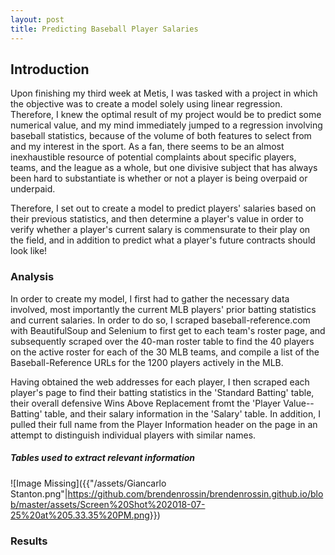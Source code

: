 ```yaml
---
layout: post
title: Predicting Baseball Player Salaries
---
```


## Introduction

Upon finishing my third week at Metis, I was tasked with a project in which the objective was to create a model solely using linear regression. Therefore, I knew the optimal result of my project would be to predict some numerical value, and my mind immediately jumped to a regression involving baseball statistics, because of the volume of both features to select from and my interest in the sport. As a fan, there seems to be an almost inexhaustible resource of potential complaints about specific players, teams, and the league as a whole, but one divisive subject that has always been hard to substantiate is whether or not a player is being overpaid or underpaid.

Therefore, I set out to create a model to predict players' salaries based on their previous statistics, and then determine a player's value in order to verify whether a player's current salary is commensurate to their play on the field, and in addition to predict what a player's future contracts should look like!

### Analysis

In order to create my model, I first had to gather the necessary data involved, most importantly the current MLB players' prior batting statistics and current salaries. In order to do so, I scraped baseball-reference.com with BeautifulSoup and Selenium to first get to each team's roster page, and subsequently scraped over the 40-man roster table to find the 40 players on the active roster for each of the 30 MLB teams, and compile a list of the Baseball-Reference URLs for the 1200 players actively in the MLB.

Having obtained the web addresses for each player, I then scraped each player's page to find their batting statistics in the 'Standard Batting' table, their overall defensive Wins Above Replacement fromt the 'Player Value--Batting' table, and their salary information in the 'Salary' table. In addition, I pulled their full name from the Player Information header on the page in an attempt to distinguish individual players with similar names.

##### Tables used to extract relevant information
![Image Missing]({{"/assets/Giancarlo Stanton.png"|https://github.com/brendenrossin/brendenrossin.github.io/blob/master/assets/Screen%20Shot%202018-07-25%20at%205.33.35%20PM.png}})


### Results
